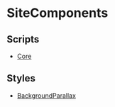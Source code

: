 # SiteComponents

## Scripts

* [Core](https://github.com/WanSpi/SiteComponents/tree/main/Components/Core)

## Styles

* [BackgroundParallax](https://github.com/WanSpi/SiteComponents/tree/main/Components/BackgroundParallax)
